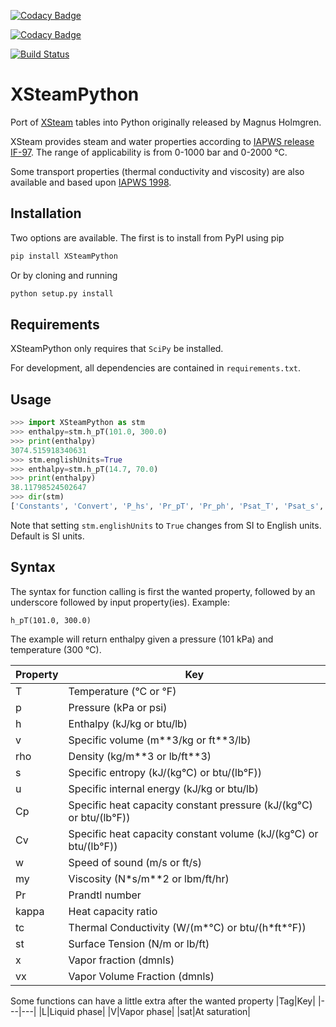 [![Codacy Badge](https://api.codacy.com/project/badge/Grade/c9ae5f60829541d8b6b2e8962997425d)](https://www.codacy.com/app/aldridge.robert.james/XSteamPython?utm_source=github.com&amp;utm_medium=referral&amp;utm_content=raldridge11/XSteamPython&amp;utm_campaign=Badge_Grade)

[![Codacy Badge](https://api.codacy.com/project/badge/Coverage/c9ae5f60829541d8b6b2e8962997425d)](https://www.codacy.com/app/aldridge.robert.james/XSteamPython?utm_source=github.com&utm_medium=referral&utm_content=raldridge11/XSteamPython&utm_campaign=Badge_Coverage)

[![Build Status](https://travis-ci.org/raldridge11/XSteamPython.svg?branch=master)](https://travis-ci.org/raldridge11/XSteamPython)

# XSteamPython
Port of [XSteam](https://sourceforge.net/projects/xsteam/) tables into Python originally released by Magnus Holmgren.

XSteam provides steam and water properties according to [IAPWS release IF-97](http://www.iapws.org/relguide/IF97-Rev.pdf). The range of applicability is from 0-1000 bar and 0-2000 °C.

Some transport properties (thermal conductivity and viscosity) are also available and based upon [IAPWS 1998](http://www.iapws.org/relguide/ThCond.pdf).

## Installation
Two options are available. The first is to install from PyPI using pip
```sh
pip install XSteamPython
```
Or by cloning and running
```sh
python setup.py install
```
## Requirements
XSteamPython only requires that `SciPy` be installed.

For development, all dependencies are contained in `requirements.txt`.

## Usage
```python
>>> import XSteamPython as stm
>>> enthalpy=stm.h_pT(101.0, 300.0)
>>> print(enthalpy)
3074.515918340631
>>> stm.englishUnits=True
>>> enthalpy=stm.h_pT(14.7, 70.0)
>>> print(enthalpy)
38.11798524502647
>>> dir(stm)
['Constants', 'Convert', 'P_hs', 'Pr_pT', 'Pr_ph', 'Psat_T', 'Psat_s', 'Region1', 'Region2', 'Region3', 'Region4', 'Region5', 'Regions', 'T_hs', 'T_ph', 'T_ps', 'Tsat_p', 'Tsat_s', 'Viscosity', '__builtins__', '__cached__', '__doc__', '__file__', '__loader__', '__name__', '__package__', '__spec__', '_tc_pTrho_wrapper', 'cpL_T', 'cpL_p', 'cpV_T', 'cpV_p', 'cp_pT', 'cp_ph', 'cp_ps', 'cvL_T', 'cvL_p', 'cvV_T', 'cvV_p', 'cv_pT', 'cv_ph', 'cv_ps', 'englishUnits', 'hL_T', 'hL_p', 'hV_T', 'hV_p', 'h_Tx', 'h_pT', 'h_ps', 'h_px', 'kappa_pT', 'kappa_ph', 'math', 'my_pT', 'my_ph', 'my_ps', 'rhoL_T', 'rhoL_p', 'rhoV_T', 'rhoV_p', 'rho_pT', 'rho_ph', 'rho_ps', 'sL_T', 'sL_p', 'sV_T', 'sV_p', 's_pT', 's_ph', 'st_p', 'st_t', 'surfaceTension_T', 'tcL_T', 'tcL_p', 'tcV_T', 'tcV_p', 'tc_hs', 'tc_pT', 'tc_pTrho', 'tc_ph', 'uL_T', 'uL_p', 'uV_T', 'uV_p', 'u_pT', 'u_ph', 'u_ps', 'vL_T', 'vL_p', 'vV_T', 'vV_p', 'v_pT', 'v_ph', 'v_ps', 'vx_ph', 'vx_ps', 'wL_T', 'wL_p', 'wV_T', 'wV_p', 'w_pT', 'w_ph', 'w_ps', 'x_ph', 'x_ps']
```

Note that setting `stm.englishUnits` to `True` changes from SI to English units. Default is SI units.

## Syntax

The syntax for function calling is first the wanted property, followed by an underscore followed by input property(ies). Example:
```
h_pT(101.0, 300.0)
```
The example will return enthalpy given a pressure (101 kPa) and temperature (300 °C).

|Property|Key|
|---|---|
|T| Temperature (°C or °F)|
|p| Pressure (kPa or psi)|
|h| Enthalpy (kJ/kg or btu/lb)|
|v| Specific volume (m\*\*3/kg or ft\*\*3/lb)|
|rho| Density (kg/m\*\*3 or lb/ft\*\*3)|
|s| Specific entropy (kJ/(kg°C) or btu/(lb°F))|
|u| Specific internal energy (kJ/kg or btu/lb)|
|Cp| Specific heat capacity constant pressure (kJ/(kg°C) or btu/(lb°F))|
|Cv| Specific heat capacity constant volume (kJ/(kg°C) or btu/(lb°F))|
|w| Speed of sound (m/s or ft/s)|
|my| Viscosity (N\*s/m\*\*2 or lbm/ft/hr)|
|Pr|Prandtl number|
|kappa|Heat capacity ratio|
|tc| Thermal Conductivity (W/(m\*°C) or btu/(h\*ft\*°F))|
|st| Surface Tension (N/m or lb/ft)|
|x| Vapor fraction (dmnls)|
|vx| Vapor Volume Fraction (dmnls)|

Some functions can have a little extra after the wanted property
|Tag|Key|
|---|---|
|L|Liquid phase|
|V|Vapor phase|
|sat|At saturation|